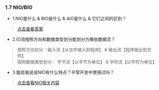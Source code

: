 ### 1.7 NIO/BIO

- 1.NIO是什么 & BIO是什么 & AIO是什么 & 它们之间的区别？

> [点击查看答案](https://www.cnblogs.com/ygj0930/p/6543960.html)

- 2.IO流按照方向和数据类型划分能划分为哪些数据流？

> 按照方向划分：输入流【从文件输入到程序】 & 输出流【程序输出到文件】  
> 按照数据类型划分： 字节流【以字节为单位】 & 字符流【以字符为单位】

- 3.能给我说说NIO有什么特点？平常开发中使用过吗？

> [点击查看NIO相关内容](https://www.cnblogs.com/tengpan-cn/p/5809273.html)

